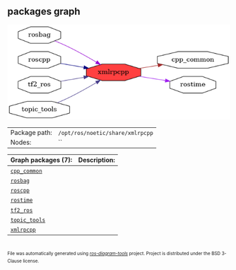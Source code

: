 <!--
File was automatically generated using 'ros-diagram-tools' project.
Project is distributed under the BSD 3-Clause license.
-->

## packages graph

[![xmlrpcpp](xmlrpcpp.png "xmlrpcpp")](xmlrpcpp.png)

|     |     |
| --- | --- |
| Package path: | `/opt/ros/noetic/share/xmlrpcpp` |
| Nodes: | `` |


| Graph packages (7): | Description: |
| ------------------- | ------------ |
| [`cpp_common`](cpp_common.md) |  |
| [`rosbag`](rosbag.md) |  |
| [`roscpp`](roscpp.md) |  |
| [`rostime`](rostime.md) |  |
| [`tf2_ros`](tf2_ros.md) |  |
| [`topic_tools`](topic_tools.md) |  |
| [`xmlrpcpp`](xmlrpcpp.md) |  |


</br>
<font size="1">
File was automatically generated using <a href="https://github.com/anetczuk/ros-diagram-tools"><i>ros-diagram-tools</i></a> project.
Project is distributed under the BSD 3-Clause license.
</font>
